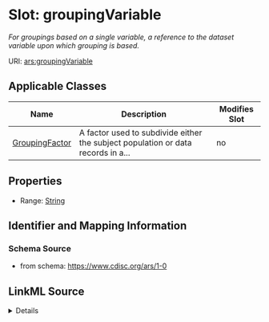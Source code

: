# Slot: groupingVariable


_For groupings based on a single variable, a reference to the dataset variable upon which grouping is based._



URI: [ars:groupingVariable](https://www.cdisc.org/ars/1-0/groupingVariable)



<!-- no inheritance hierarchy -->




## Applicable Classes

| Name | Description | Modifies Slot |
| --- | --- | --- |
[GroupingFactor](GroupingFactor.md) | A factor used to subdivide either the subject population or data records in a... |  no  |







## Properties

* Range: [String](String.md)





## Identifier and Mapping Information







### Schema Source


* from schema: https://www.cdisc.org/ars/1-0




## LinkML Source

<details>
```yaml
name: groupingVariable
description: For groupings based on a single variable, a reference to the dataset
  variable upon which grouping is based.
from_schema: https://www.cdisc.org/ars/1-0
rank: 1000
alias: groupingVariable
domain_of:
- GroupingFactor
range: string

```
</details>